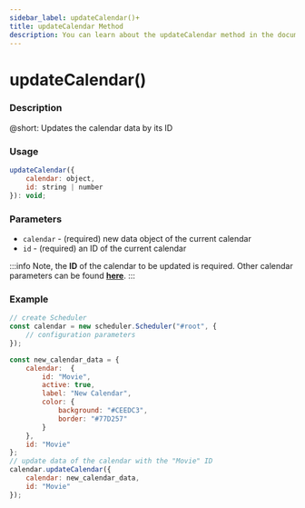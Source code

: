 ```yaml
---
sidebar_label: updateCalendar()+
title: updateCalendar Method
description: You can learn about the updateCalendar method in the documentation of the DHTMLX JavaScript Scheduler library. Browse developer guides and API reference, try out code examples and live demos, and download a free 30-day evaluation version of DHTMLX Scheduler.
---
```


# updateCalendar()

### Description

@short: Updates the calendar data by its ID

### Usage

~~~jsx {}
updateCalendar({ 
	calendar: object, 
	id: string | number 
}): void;
~~~

### Parameters

- `calendar` - (required) new data object of the current calendar
- `id` - (required) an ID of the current calendar

:::info
Note, the **ID** of the calendar to be updated is required. Other calendar parameters can be found [**here**](api/config/js_scheduler_calendars_config.md).
:::

### Example

~~~jsx {6-17,19-22}
// create Scheduler
const calendar = new scheduler.Scheduler("#root", {
	// configuration parameters
});

const new_calendar_data = {
	calendar:  {
		id: "Movie",
		active: true,
		label: "New Calendar",
		color: {
			background: "#CEEDC3",
			border: "#77D257"
		}
	},
	id: "Movie"
};
// update data of the calendar with the "Movie" ID
calendar.updateCalendar({
	calendar: new_calendar_data,
	id: "Movie"
});
~~~
